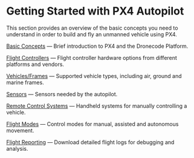 # Getting Started with PX4 Autopilot

This section provides an overview of the basic concepts you need to understand in order to build and fly an unmanned vehicle using PX4.

[Basic Concepts](../getting_started/px4_basic_concepts.md) — Brief introduction to PX4 and the Dronecode Platform.

[Flight Controllers](../getting_started/flight_controller_selection.md) — Flight controller hardware options from different platforms and vendors.

[Vehicles/Frames](../getting_started/frame_selection.md) — Supported vehicle types, including air, ground and marine frames.

[Sensors](../getting_started/sensor_selection.md) — Sensors needed by the autopilot.

[Remote Control Systems](../getting_started/rc_transmitter_receiver.md) — Handheld systems for manually controlling a vehicle.

[Flight Modes](../getting_started/flight_modes.md) — Control modes for manual, assisted and autonomous movement.

[Flight Reporting](../getting_started/flight_reporting.md) — Download detailed flight logs for debugging and analysis.

